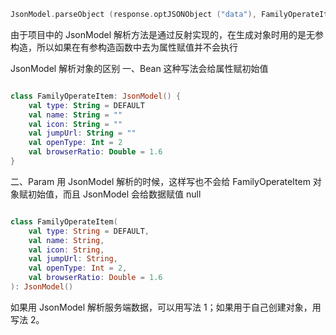 

```kotlin
JsonModel.parseObject (response.optJSONObject ("data"), FamilyOperateItem:: class. java)
```

由于项目中的 JsonModel 解析方法是通过反射实现的，在生成对象时用的是无参构造，所以如果在有参构造函数中去为属性赋值并不会执行


JsonModel 解析对象的区别
一、Bean
这种写法会给属性赋初始值
```kotlin

class FamilyOperateItem: JsonModel() {  
	val type: String = DEFAULT  
	val name: String = ""  
	val icon: String = ""  
	val jumpUrl: String = ""  
	val openType: Int = 2  
	val browserRatio: Double = 1.6
}
```



二、Param
用 JsonModel 解析的时候，这样写也不会给 FamilyOperateItem 对象赋初始值，而且 JsonModel 会给数据赋值 null
```kotlin

class FamilyOperateItem(  
    val type: String = DEFAULT,  
    val name: String,  
    val icon: String,  
    val jumpUrl: String,  
    val openType: Int = 2,  
    val browserRatio: Double = 1.6  
): JsonModel()

```


如果用 JsonModel 解析服务端数据，可以用写法 1；如果用于自己创建对象，用写法 2。